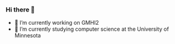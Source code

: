 ### Hi there 👋

- 🔭 I’m currently working on GMHI2
- 🌱 I’m currently studying computer science at the University of Minnesota
<!--- - 👯 I’m looking to collaborate on ...
- 🤔 I’m looking for help with ...
- 💬 Ask me about ...
- 📫 How to reach me: ...
- 😄 Pronouns: ...
- ⚡ Fun fact: ...
-->
